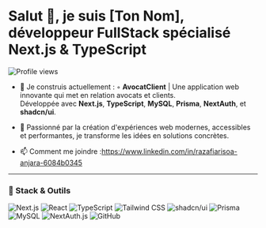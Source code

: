 # Salut 👋, je suis [Ton Nom], développeur FullStack spécialisé Next.js & TypeScript

![Profile views](https://komarev.com/ghpvc/?username=ton-github&label=Profile%20views&color=0e75b6&style=flat)

- 🌱 Je construis actuellement :
  ◦ **AvocatClient** | Une application web innovante qui met en relation avocats et clients.  
    Développée avec **Next.js**, **TypeScript**, **MySQL**, **Prisma**, **NextAuth**, et **shadcn/ui**.

- 🚀 Passionné par la création d'expériences web modernes, accessibles et performantes, je transforme les idées en solutions concrètes.

- 📫 Comment me joindre :https://www.linkedin.com/in/razafiarisoa-anjara-6084b0345

---

### 🔧 Stack & Outils

![Next.js](https://img.shields.io/badge/-Next.js-000000?logo=next.js&logoColor=white&style=flat)
![React](https://img.shields.io/badge/-React-61DAFB?logo=react&logoColor=white&style=flat)
![TypeScript](https://img.shields.io/badge/-TypeScript-3178C6?logo=typescript&logoColor=white&style=flat)
![Tailwind CSS](https://img.shields.io/badge/-Tailwind%20CSS-06B6D4?logo=tailwind-css&logoColor=white&style=flat)
![shadcn/ui](https://img.shields.io/badge/-shadcn/ui-000000?style=flat)
![Prisma](https://img.shields.io/badge/-Prisma-2D3748?logo=prisma&logoColor=white&style=flat)
![MySQL](https://img.shields.io/badge/-MySQL-4479A1?logo=mysql&logoColor=white&style=flat)
![NextAuth.js](https://img.shields.io/badge/-NextAuth.js-3B82F6?style=flat&logo=auth0&logoColor=white)
![GitHub](https://img.shields.io/badge/-GitHub-181717?logo=github&logoColor=white&style=flat)

